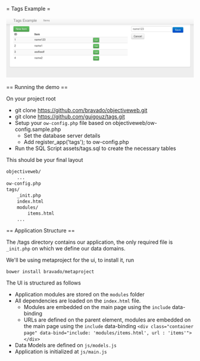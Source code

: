 = Tags Example =

![Tags](assets/screenshot.png)

== Running the demo ==

On your project root

* git clone https://github.com/bravado/objectiveweb.git
* git clone https://github.com/guigouz/tags.git
* Setup your `ow-config.php` file based on objectiveweb/ow-config.sample.php
    * Set the database server details
    * Add register_app('tags'); to ow-config.php
* Run the SQL Script assets/tags.sql to create the necessary tables

This should be your final layout

    objectiveweb/
        ...
    ow-config.php
    tags/
        _init.php
        index.html
        modules/
            items.html
        ...

== Application Structure ==

The /tags directory contains our application, the only required file is `_init.php` on which we define our data domains.

We'll be using metaproject for the ui, to install it, run

    bower install bravado/metaproject

The UI is structured as follows

* Application modules are stored on the `modules` folder
* All dependencies are loaded on the `index.html` file.
    * Modules are embedded on the main page using the `include` data-binding
    * URLs are defined on the parent element, modules are embedded on the main page using the `include` data-binding
    `<div class="container page" data-bind="include: 'modules/items.html', url : 'items'"></div>`
* Data Models are defined on `js/models.js`
* Application is initialized at `js/main.js`

